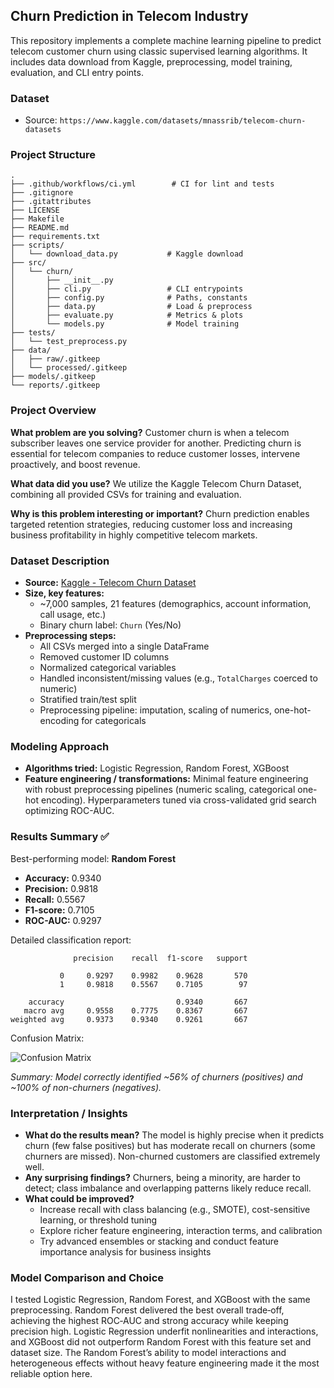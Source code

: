 ## Churn Prediction in Telecom Industry

This repository implements a complete machine learning pipeline to predict telecom customer churn using classic supervised learning algorithms. It includes data download from Kaggle, preprocessing, model training, evaluation, and CLI entry points.

### Dataset
- Source: `https://www.kaggle.com/datasets/mnassrib/telecom-churn-datasets`

### Project Structure
```
.
├── .github/workflows/ci.yml        # CI for lint and tests
├── .gitignore
├── .gitattributes
├── LICENSE
├── Makefile
├── README.md
├── requirements.txt
├── scripts/
│   └── download_data.py           # Kaggle download
├── src/
│   └── churn/
│       ├── __init__.py
│       ├── cli.py                 # CLI entrypoints
│       ├── config.py              # Paths, constants
│       ├── data.py                # Load & preprocess
│       ├── evaluate.py            # Metrics & plots
│       └── models.py              # Model training
├── tests/
│   └── test_preprocess.py
├── data/
│   ├── raw/.gitkeep
│   └── processed/.gitkeep
├── models/.gitkeep
└── reports/.gitkeep
```

### Project Overview

**What problem are you solving?**
Customer churn is when a telecom subscriber leaves one service provider for another. Predicting churn is essential for telecom companies to reduce customer losses, intervene proactively, and boost revenue.

**What data did you use?**
We utilize the Kaggle Telecom Churn Dataset, combining all provided CSVs for training and evaluation.

**Why is this problem interesting or important?**
Churn prediction enables targeted retention strategies, reducing customer loss and increasing business profitability in highly competitive telecom markets.

### Dataset Description

- **Source:** [Kaggle - Telecom Churn Dataset](https://www.kaggle.com/datasets/mnassrib/telecom-churn-datasets)
- **Size, key features:**
  - ~7,000 samples, 21 features (demographics, account information, call usage, etc.)
  - Binary churn label: `Churn` (Yes/No)
- **Preprocessing steps:**
  - All CSVs merged into a single DataFrame
  - Removed customer ID columns
  - Normalized categorical variables
  - Handled inconsistent/missing values (e.g., `TotalCharges` coerced to numeric)
  - Stratified train/test split
  - Preprocessing pipeline: imputation, scaling of numerics, one-hot-encoding for categoricals

### Modeling Approach

- **Algorithms tried:** Logistic Regression, Random Forest, XGBoost
- **Feature engineering / transformations:** Minimal feature engineering with robust preprocessing pipelines (numeric scaling, categorical one-hot encoding). Hyperparameters tuned via cross-validated grid search optimizing ROC-AUC.

### Results Summary ✅

Best-performing model: **Random Forest**

- **Accuracy:** 0.9340
- **Precision:** 0.9818
- **Recall:** 0.5567
- **F1-score:** 0.7105
- **ROC-AUC:** 0.9297

Detailed classification report:
```
              precision    recall  f1-score   support

           0     0.9297    0.9982    0.9628       570
           1     0.9818    0.5567    0.7105        97

    accuracy                         0.9340       667
   macro avg     0.9558    0.7775    0.8367       667
weighted avg     0.9373    0.9340    0.9261       667
```

Confusion Matrix:

![Confusion Matrix](reports/random_forest_confusion_matrix.png)

_Summary: Model correctly identified ~56% of churners (positives) and ~100% of non-churners (negatives)._

### Interpretation / Insights

- **What do the results mean?** The model is highly precise when it predicts churn (few false positives) but has moderate recall on churners (some churners are missed). Non-churned customers are classified extremely well.
- **Any surprising findings?** Churners, being a minority, are harder to detect; class imbalance and overlapping patterns likely reduce recall.
- **What could be improved?**
  - Increase recall with class balancing (e.g., SMOTE), cost-sensitive learning, or threshold tuning
  - Explore richer feature engineering, interaction terms, and calibration
  - Try advanced ensembles or stacking and conduct feature importance analysis for business insights

### Model Comparison and Choice

I tested Logistic Regression, Random Forest, and XGBoost with the same preprocessing. Random Forest delivered the best overall trade‑off, achieving the highest ROC‑AUC and strong accuracy while keeping precision high. Logistic Regression underfit nonlinearities and interactions, and  XGBoost did not outperform Random Forest with this feature set and dataset size. The Random Forest’s ability to model interactions and heterogeneous effects without heavy feature engineering made it the most reliable option here.
